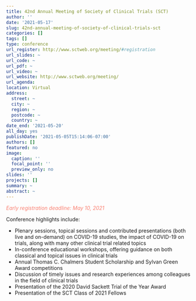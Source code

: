 ```yaml
---
title: 42nd Annual Meeting of Society of Clinical Trials (SCT)
author: ''
date: '2021-05-17'
slug: 42nd-annual-meeting-of-society-of-clinical-trials-sct
categories: []
tags: []
type: conference
url_register: http://www.sctweb.org/meeting/#registration
url_slides: ~
url_code: ~
url_pdf: ~
url_video: ~
url_website: http://www.sctweb.org/meeting/
url_agenda: 
location: Virtual
address:
  street: ~
  city: ~
  region: ~
  postcode: ~
  country: ~
date_end: '2021-05-20'
all_day: yes
publishDate: '2021-05-05T15:14:06-07:00'
authors: []
featured: no
image:
  caption: ''
  focal_point: ''
  preview_only: no
slides: ''
projects: []
summary: ~
abstract: ~
---
```

<span style="color: salmon;">*Early registration deadline: May 10, 2021*</span>

<!--more-->
Conference highlights include:  

- Plenary sessions, topical sessions and contributed presentations (both live and on-demand) on COVID-19 studies, the impact of COVID-19 on trials, along with many other clinical trial related topics  
- In-conference educational workshops, offering guidance on both classical and topical issues in clinical trials  
- Annual Thomas C. Chalmers Student Scholarship and Sylvan Green Award competitions  
- Discussion of timely issues and research experiences among colleagues in the field of clinical trials  
- Presentation of the 2020 David Sackett Trial of the Year Award  
- Presentation of the SCT Class of 2021 Fellows  
